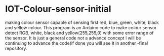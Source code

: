 # IOT-Colour-sensor-initial
making colour sensor capable of sensing first red, blue, green, white, black and yellow colour.
This program is an Arduino code to make colour sensor detect RGB, white, black and yellow(255,255,0) with some error range of the sensor.
It is just a general code not a advance concept 
I will be continuing to advance the code(if done you will see it in another -final repository.
